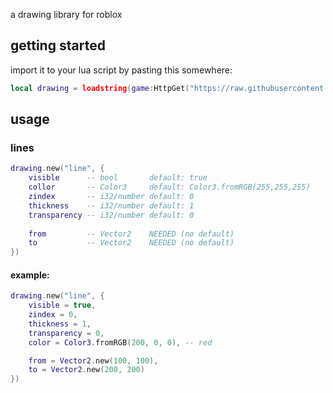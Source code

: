 a drawing library for roblox


## getting started 
import it to your lua script by pasting this somewhere:
```lua
local drawing = loadstring(game:HttpGet("https://raw.githubusercontent.com/Bubbajohn1/vamp.drawing/main/main.lua"))
```

## usage
### lines
```lua
drawing.new("line", {
    visible      -- bool       default: true
    collor       -- Color3     default: Color3.fromRGB(255,255,255)
    zindex       -- i32/number default: 0
    thickness    -- i32/number default: 1
    transparency -- i32/number default: 0
    
    from         -- Vector2    NEEDED (no default)
    to           -- Vector2    NEEDED (no default)
})
```

#### example:
```lua
drawing.new("line", {
    visible = true,
    zindex = 0,
    thickness = 1,
    transparency = 0,
    color = Color3.fromRGB(200, 0, 0), -- red

    from = Vector2.new(100, 100),
    to = Vector2.new(200, 200)
})
```
